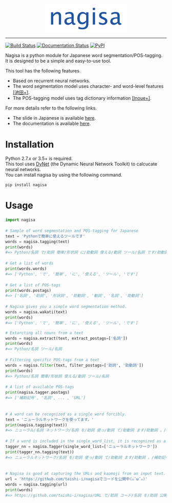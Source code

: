 <p align="center"><img width="50%" src="/nagisa/data/nagisa_image.jpg"/></p>

--------------------------------------------------------------------------------

[![Build Status](https://travis-ci.org/taishi-i/nagisa.svg?branch=master)](https://travis-ci.org/taishi-i/nagisa)
[![Documentation Status](https://readthedocs.org/projects/nagisa/badge/?version=latest)](https://nagisa.readthedocs.io/en/latest/?badge=latest)
[![PyPI](https://img.shields.io/pypi/v/nagisa.svg)](https://pypi.python.org/pypi/nagisa)

Nagisa is a python module for Japanese word segmentation/POS-tagging.  
It is designed to be a simple and easy-to-use tool.  

This tool has the following features.
- Based on recurrent neural networks. 
- The word segmentation model uses character- and word-level features [[池田+]](http://www.anlp.jp/proceedings/annual_meeting/2017/pdf_dir/B6-2.pdf).
- The POS-tagging model uses tag dictionary information [[Inoue+]](http://www.aclweb.org/anthology/K17-1042).

For more details refer to the following links.
- The slide in Japanese is available [here](https://drive.google.com/open?id=1AzR5wh5502u_OI_Jxwsq24t-er_rnJBP).
- The documentation is available [here](https://nagisa.readthedocs.io/en/latest/?badge=latest).

Installation
=============

Python 2.7.x or 3.5+ is required.  
This tool uses [DyNet](https://github.com/clab/dynet) (the Dynamic Neural Network Toolkit) to calcucate neural networks.  
You can install nagisa by using the following command.

```bash
pip install nagisa
```

Usage
======

```python
import nagisa

# Sample of word segmentation and POS-tagging for Japanese
text = 'Pythonで簡単に使えるツールです'
words = nagisa.tagging(text)
print(words) 
#=> Python/名詞 で/助詞 簡単/形状詞 に/助動詞 使える/動詞 ツール/名詞 です/助動詞

# Get a list of words
print(words.words) 
#=> ['Python', 'で', '簡単', 'に', '使える', 'ツール', 'です']

# Get a list of POS-tags
print(words.postags) 
#=> ['名詞', '助詞', '形状詞', '助動詞', '動詞', '名詞', '助動詞']

# Nagisa gives you a simple word segmentation method.
words = nagisa.wakati(text)
print(words) 
#=> ['Python', 'で', '簡単', 'に', '使える', 'ツール', 'です']
```

```python
# Extarcting all nouns from a text 
words = nagisa.extract(text, extract_postags=['名詞']) 
print(words)   
#=> Python/名詞 ツール/名詞    
   
# Filtering specific POS-tags from a text  
words = nagisa.filter(text, filter_postags=['助詞', '助動詞']) 
print(words)   
#=> Python/名詞 簡単/形状詞 使える/動詞 ツール/名詞    
   
# A list of available POS-tags 
print(nagisa.tagger.postags)   
#=> ['補助記号', '名詞', ... , 'URL']


# A word can be recognized as a single word forcibly.   
text = 'ニューラルネットワークを使ってます。'  
print(nagisa.tagging(text))    
#=> ニューラル/名詞 ネットワーク/名詞 を/助詞 使っ/動詞 て/助動詞 ます/助動詞 。/補助記号  
   
# If a word is included in the single_word_list, it is recognized as a single word.    
tagger_nn = nagisa.Tagger(single_word_list=['ニューラルネットワーク']) 
print(tagger_nn.tagging(text))     
#=> ニューラルネットワーク/名詞 を/助詞 使っ/動詞 て/助動詞 ます/助動詞 。/補助記号


# Nagisa is good at capturing the URLs and kaomoji from an input text.
url = 'https://github.com/taishi-i/nagisaでコードを公開中(๑¯ω¯๑)'   
words = nagisa.tagging(url)
print(words)   
#=> https://github.com/taishi-i/nagisa/URL で/助詞 コード/名詞 を/助詞 公開/名詞 中/接尾辞 (๑　̄ω　̄๑)/補助記号
```
